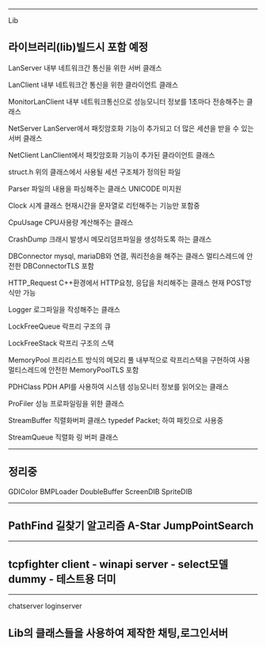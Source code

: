 ----------------------------------------------------------------
Lib

라이브러리(lib)빌드시 포함 예정
----------------------------------------------------------------
LanServer
    내부 네트워크간 통신을 위한 서버 클래스
    
LanClient
    내부 네트워크간 통신을 위한 클라이언트 클래스 

MonitorLanClient
    내부 네트워크통신으로 성능모니터 정보를 1초마다 전송해주는 클래스
    
NetServer
    LanServer에서 패킷암호화 기능이 추가되고 더 많은 세션을 받을 수 있는 서버 클래스
    
NetClient
    LanClient에서 패킷암호화 기능이 추가된 클라이언트 클래스
    
struct.h
    위의 클래스에서 사용될 세션 구조체가 정의된 파일
    

Parser
    파일의 내용을 파싱해주는 클래스
    UNICODE 미지원
    
Clock
    시계 클래스
    현재시간을 문자열로 리턴해주는 기능만 포함중
    
CpuUsage
    CPU사용량 계산해주는 클래스 
    
CrashDump
    크래시 발생시 메모리덤프파일을 생성하도록 하는 클래스
    
DBConnector
    mysql, mariaDB와 연결, 쿼리전송을 해주는 클래스
    멀티스레드에 안전한 DBConnectorTLS 포함
    
HTTP_Request
    C++환경에서 HTTP요청, 응답을 처리해주는 클래스
    현재 POST방식만 가능
    
Logger
    로그파일을 작성해주는 클래스
    
LockFreeQueue
    락프리 구조의 큐
    
LockFreeStack
    락프리 구조의 스택
    
MemoryPool
    프리리스트 방식의 메모리 풀
    내부적으로 락프리스택을 구현하여 사용
    멀티스레드에 안전한 MemoryPoolTLS 포함
    
PDHClass
    PDH API를 사용하여 시스템 성능모니터 정보를 읽어오는 클래스
    
ProFiler
    성능 프로파일링을 위한 클래스
    
StreamBuffer
    직렬화버퍼 클래스
    typedef Packet; 하여 패킷으로 사용중
    
StreamQueue
    직렬화 링 버퍼 클래스


----------------------------------------------------------------
정리중
----------------------------------------------------------------
GDIColor 
BMPLoader
DoubleBuffer
ScreenDIB
SpriteDIB


----------------------------------------------------------------
PathFind
길찾기 알고리즘
    A-Star
    JumpPointSearch
----------------------------------------------------------------

----------------------------------------------------------------
tcpfighter
    client - winapi
    server - select모델
    dummy - 테스트용 더미
----------------------------------------------------------------

----------------------------------------------------------------
chatserver
loginserver

Lib의 클래스들을 사용하여 제작한 채팅,로그인서버
----------------------------------------------------------------
